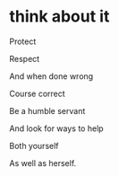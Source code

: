 # think about it

Protect

Respect

And when done wrong

Course correct

Be a humble servant

And look for ways to help

Both yourself

As well as herself.